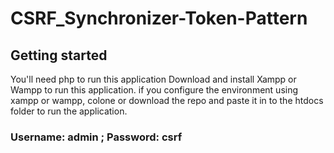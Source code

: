 # CSRF_Synchronizer-Token-Pattern

## Getting started

You'll need php to run this application
Download and install Xampp or Wampp to run this application.
if you configure the environment using xampp or wampp, colone or download the repo and paste it in to the htdocs folder to run the application.

### Username: admin ; Password: csrf
